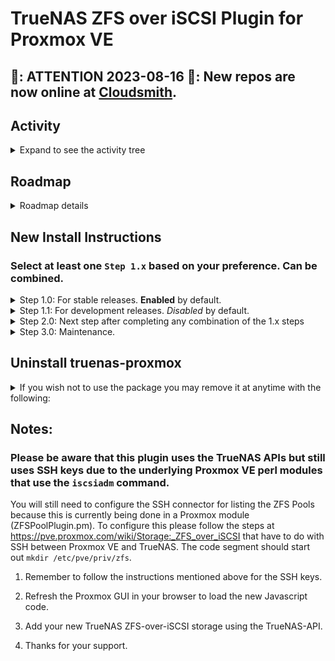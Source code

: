 # TrueNAS ZFS over iSCSI Plugin for Proxmox VE

## 📢: ATTENTION 2023-08-16 📢: New repos are now online at [Cloudsmith](#new-installs).

## Activity

<details>
 <summary>Expand to see the activity tree</summary>

 <blockquote>
  
  <details><summary>2025-04-28</summary>
  
  - Fork repository to begin update work 
  - Remove donation link from readme
  - TEST: Change FreeNAS references to TrueNAS
  - TEST: Integration with truenas-proxmox-packer fork
  - TODO: Port wiki
  - TODO: Set up Cloudsmith repo
  - TODO: Optimize with ChatGPT/Copilot
  - TODO: Fix iSCSI errors https://github.com/TheGrandWazoo/freenas-proxmox/issues/203
  - TODO: Update REST API for TrueNAS due to deprecation https://github.com/TheGrandWazoo/freenas-proxmox/issues/205

  
  </details>

  <details><summary>2023-08-18</summary>

  - Update and cleanup the README.md

  </details>

  <details><summary>2023-08-12</summary>
   
  - Fixed postinst issue with Windows-based EOL. https://github.com/TheGrandWazoo/freenas-proxmox/issues/149

  </details>

  <details><summary>2023-02-12</summary>
   
  - Added `systemctl restart pvescheduler.service` command to the package based on https://github.com/TheGrandWazoo/freenas-proxmox/issues/109#issuecomment-1367527917

  </details>

  </blockquote>
</details>

## Roadmap
<details><summary>Roadmap details</summary>

* Update the documentation - <i>In Progress</i>.
  * Restructure the main README.md for better readability. 
  * Add some screenshots.
* Fix Max Lun Limit issue.
  * https://github.com/TheGrandWazoo/freenas-proxmox/issues/150
* Fix automated builds - <i>In Progress</i>.
  * Production - 'main' repo component.
* Autoinstall the SSH keys.
  * Tech spike to see if it is even doable.
* Hashicorp Vault integration.
  * Pull in secrets from a Hashicorp Vault service.  
  * Tech spike to see if it is even doable.
* Package the patches with the deb package.
  * Remove the need for git dependency.
* Change to LWP::UserAgent
  * Remove dependency of the REST::Client because LWP::UserAgent is already installed and used by Proxmox VE.
* Add API key for direct TrueNAS services - <i>In Progress</i>.
  * Will be a new enable field and API key and will only be used by the plugin.
  * You will still need the SSH keys, username, and password because of Proxmox VE using `iscsiadm` to get the list of disks.
    * This is tricky because the format needs to be that of the output of 'zfs list' which is not part of the LunCmd but that of the backend Proxmox VE system and the API's do a bunch of JSON stuff.

</details>

## New Install Instructions

### Select at least one `Step 1.x` based on your preference. Can be combined.

<details><summary>Step 1.0: For stable releases. <b>Enabled</b> by default.</summary>

 ### truenas-proxmox repo - Currently follows the 2.0 branch.

 Select one of the following GPG Key locations based on your preference.

 ```bash
 # Preferred - based on documentation. Copy and paste to bash command line:
 keyring_location=/usr/share/keyrings/ksatechnologies-truenas-proxmox-keyring.gpg
 ```

 ```bash
 # Alternative - If you wish to continue with the old ways.  Copy and paste to bash command line:
 keyring_location=/etc/apt/trusted.gpg.d/ksatechnologies-truenas-proxmox.gpg
 ```

 Copy and paste to bash command line to load the GPG key to the location selected above:
 ```bash
 curl -1sLf 'https://dl.cloudsmith.io/public/ksatechnologies/truenas-proxmox/gpg.284C106104A8CE6D.key' |  gpg --dearmor >> ${keyring_location}
 ```

 Copy and paste the following code to bash command line to create '/etc/apt/sources.list.d/ksatechnologies-repo.list'
 ```bash
 cat << EOF > /etc/apt/sources.list.d/ksatechnologies-repo.list
 # Source: KSATechnologies
 # Site: https://cloudsmith.io
 # Repository: KSATechnologies / truenas-proxmox
 # Description: TrueNAS plugin for Proxmox VE - Production
 deb [signed-by=${keyring_location}] https://dl.cloudsmith.io/public/ksatechnologies/truenas-proxmox/deb/debian any-version main

 EOF
 ```

</details>

<details><summary>Step 1.1: For development releases. <i>Disabled</i> by default.</summary>

 ### truenas-proxmox-testing repo - Follows the master branch and you wish to test before a stable release (beta).
 
 Select one of the following GPG Key locations based on your preference.

 ```bash
 # Preferred - based on documentation. Copy and paste to bash command line:
 keyring_location=/usr/share/keyrings/ksatechnologies-truenas-proxmox-testing-keyring.gpg
 ```

 ```bash
 # Alternative - If you wish to continue with the old ways.  Copy and paste to bash command line:
 keyring_location=/etc/apt/trusted.gpg.d/ksatechnologies-truenas-proxmox-testing.gpg
 ```

 Copy and paste to bash command line to load the GPG key to the location selected above:
 ```bash
 curl -1sLf 'https://dl.cloudsmith.io/public/ksatechnologies/truenas-proxmox-testing/gpg.CACC9EE03F2DFFCC.key' |  gpg --dearmor >> ${keyring_location}
 ```

 Copy and paste the following code to bash command line to create '/etc/apt/sources.list.d/ksatechnologies-testing-repo.list'
 ```bash
 cat << EOF > /etc/apt/sources.list.d/ksatechnologies-testing-repo.list
 # Source: KSATechnologies
 # Site: https://cloudsmith.io
 # Repository: KSATechnologies / truenas-proxmox-testing
 # Description: TrueNAS plugin for Proxmox VE - Testing
 deb [signed-by=${keyring_location}] https://dl.cloudsmith.io/public/ksatechnologies/truenas-proxmox-testing/deb/debian any-version main

 EOF
 ```

</details>

<details><summary>Step 2.0: Next step after completing any combination of the 1.x steps</summary>

 ### Update apt

 Then issue the following to install the package
 ```bash
 apt update
 apt install truenas-proxmox
 ```

 </details>

 <details><summary>Step 3.0: Maintenance.</summary>

  Then just do your regular upgrade via apt at the command line or the Proxmox Update subsystem; the package will automatically issue all commands to patch the files.
  ```bash
  apt update
  apt [full|dist]-upgrade
  ```

 </details>

</details>

## Uninstall truenas-proxmox

<details><summary>If you wish not to use the package you may remove it at anytime with the following:</summary>

 ```
  apt [remove|purge] truenas-proxmox
 ```

 This will place you back to a normal and non-patched Proxmox VE install.
 
</details>

## Notes:

### Please be aware that this plugin uses the TrueNAS APIs but still uses SSH keys due to the underlying Proxmox VE perl modules that use the ```iscsiadm``` command.

You will still need to configure the SSH connector for listing the ZFS Pools because this is currently being done in a Proxmox module (ZFSPoolPlugin.pm). To configure this please follow the steps at https://pve.proxmox.com/wiki/Storage:_ZFS_over_iSCSI that have to do with SSH between Proxmox VE and TrueNAS. The code segment should start out `mkdir /etc/pve/priv/zfs`.

1. Remember to follow the instructions mentioned above for the SSH keys.

2. Refresh the Proxmox GUI in your browser to load the new Javascript code.

3. Add your new TrueNAS ZFS-over-iSCSI storage using the TrueNAS-API.

4. Thanks for your support.
